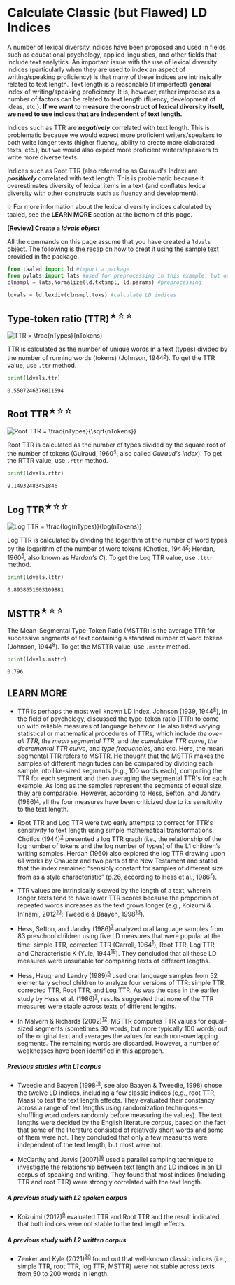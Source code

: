 
# Calculate Classic (but Flawed) LD Indices
A number of lexical diversity indices have been proposed and used in fields such as educational psychology, applied linguistics, and other fields that include text analytics. An important issue with the use of lexical diversity indices (particularly when they are used to index an aspect of writing/speaking proficiency) is that many of these indices are intrinsically related to text length. Text length is a reasonable (if imperfect) **general** index of writing/speaking proficiency. It is, however, rather imprecise as a number of factors can be related to text length (fluency, development of ideas, etc.). **If we want to measure the construct of lexical diversity itself, we need to use indices that are independent of text length.**

Indices such as TTR are **_negatively_** correlated with text length. This is problematic because we would expect more proficient writers/speakers to both write longer texts (higher fluency, ability to create more elaborated texts, etc.), but we would also expect more proficient writers/speakers to write more diverse texts. 

Indices such as Root TTR (also referred to as Guiraud's Index) are **_positively_** correlated with text length. This is problematic because it overestimates diversity of lexical items in a text (and conflates lexical diversity with other constructs such as fluency and development).

💡 For more information about the lexical diversity indices calculated by taaled, see the **LEARN MORE** section at the bottom of this page.

**[Review] Create a *ldvals object***

All the commands on this page assume that you have created a `ldvals` object. The following is the recap on how to creat it using the sample text provided in the package.
```python
from taaled import ld #import a package
from pylats import lats #used for preprocessing in this example, but optional in your analysis
clnsmpl = lats.Normalize(ld.txtsmpl, ld.params) #preprocessing

ldvals = ld.lexdiv(clnsmpl.toks) #calculate LD indices
```

## Type-token ratio (TTR)<sup>★☆☆</sup>

<img src="https://latex.codecogs.com/svg.latex?\fn_cm&space;TTR&space;=&space;\frac{nTypes}{nTokens}" title="TTR = \frac{nTypes}{nTokens}" />

TTR is calculated as the number of unique words in a text (types) divided by the number of running words (tokens) (Johnson, 1944<sup>[8](https://lcr-ads-lab.github.io/TAALED/references/1.%20Related%20Studies.html#johnson-w-1944)</sup>).
To get the TTR value, use `.ttr` method.
```python
print(ldvals.ttr)
```
```result
0.5507246376811594
```

## Root TTR<sup>★☆☆</sup>

<img src="https://latex.codecogs.com/svg.latex?\fn_cm&space;Root&space;TTR&space;=&space;\frac{nTypes}{\sqrt{nTokens}}" title="Root TTR = \frac{nTypes}{\sqrt{nTokens}}" />

Root TTR is calculated as the number of types divided by the square root of the number of tokens (Guiraud, 1960<sup>[4](https://lcr-ads-lab.github.io/TAALED/references/1.%20Related%20Studies.html#guiraud-p-1960)</sup>, also called *Guiraud's index*).
To get the RTTR value, use `.rttr` method.

```python
print(ldvals.rttr)
```
```result
9.14932483451846
```
## Log TTR<sup>★☆☆</sup>

<img src="https://latex.codecogs.com/svg.latex?\fn_cm&space;Log&space;TTR&space;=&space;\frac{log(nTypes)}{log(nTokens)}" title="Log TTR = \frac{log(nTypes)}{log(nTokens)}" />

Log TTR is calculated by dividing the logarithm of the number of word types by the logarithm of the number of word tokens (Chotlos, 1944<sup>[2](https://lcr-ads-lab.github.io/TAALED/references/1.%20Related%20Studies.html#chotlos-j-w-1944)</sup>; Herdan, 1960<sup>[5](https://lcr-ads-lab.github.io/TAALED/references/1.%20Related%20Studies.html#herdan-g-1960)</sup>, also known as *Herdan's C*).
To get the Log TTR value, use `.lttr` method.

```python
print(ldvals.lttr)
```
```result
0.8938651603109881
```

## MSTTR<sup>★☆☆</sup>
The Mean-Segmental Type-Token Ratio (MSTTR) is the average TTR for successive segments of text containing a standard number of word tokens (Johnson, 1944<sup>[8](https://lcr-ads-lab.github.io/TAALED/references/1.%20Related%20Studies.html#johnson-w-1944)</sup>).
To get the MSTTR value, use `.msttr` method.

```python
print(ldvals.msttr)
```
```result
0.796
```

## LEARN MORE

* TTR is perhaps the most well known LD index. Johnson (1939, 1944<sup>[8](https://lcr-ads-lab.github.io/TAALED/references/1.%20Related%20Studies.html#johnson-w-1944)</sup>), in the field of psychology, discussed the type-token ratio (TTR) to come up with reliable measures of language behavior. He also listed varying statistical or mathematical procedures of TTRs, which include _the ove-all TTR_, the _mean segmental TTR_, and _the cumulative TTR curve_, _the decremental TTR curve_, and _type frequencies_, and etc. Here, the mean segmental TTR refers to MSTTR. He thought that the MSTTR makes the samples of different magnitudes can be compared by dividing each sample into like-sized segments (e.g., 100 words each), computing the TTR for each segment and then averaging the segmental TTR's for each example. As long as the samples represent the segments of equal size, they are comparable. However, according to Hess, Sefton, and Jandry (1986)<sup>[7](https://lcr-ads-lab.github.io/TAALED/references/1.%20Related%20Studies.html#hess-c-w-sefton-k-m--landry-r-g-1986)</sup>, all the four measures have been criticized due to its sensitivity to the text length.

* Root TTR and Log TTR were two early attempts to correct for TTR's sensitivity to text length using simple mathematical transformations. Chotlos (1944)<sup>[2](https://lcr-ads-lab.github.io/TAALED/references/1.%20Related%20Studies.html#chotlos-j-w-1944)</sup> presented a log TTR graph (i.e., the relationship of the log number of tokens and the log number of types) of the L1 children’s writing samples. Herdan (1960) also explored the log TTR drawing upon 61 works by Chaucer and two parts of the New Testament and stated that the index remained “sensibly constant for samples of different size from as a style characteristic” (p.26, according to Hess et al., 1986<sup>[7](https://lcr-ads-lab.github.io/TAALED/references/1.%20Related%20Studies.html#hess-c-w-sefton-k-m--landry-r-g-1986)</sup>). 

* TTR values are intrinsically skewed by the length of a text, wherein longer texts tend to have lower TTR scores because the proportion of repeated words increases as the text grows longer (e.g., Koizumi & In'nami, 2012<sup>[10](https://lcr-ads-lab.github.io/TAALED/references/1.%20Related%20Studies.html#koizumi-r--innami-y-2012)</sup>; Tweedie & Baayen, 1998<sup>[18](https://lcr-ads-lab.github.io/TAALED/references/1.%20Related%20Studies.html#tweedie-f-j--baayen-r-h-1998)</sup>).

* Hess, Sefton, and Jandry (1986)<sup>[7](https://lcr-ads-lab.github.io/TAALED/references/1.%20Related%20Studies.html#hess-c-w-sefton-k-m--landry-r-g-1986)</sup> analyzed oral language samples from 83 preschool children using five LD measures that were popular at the time: simple TTR, corrected TTR (Carroll, 1964<sup>[1](https://lcr-ads-lab.github.io/TAALED/references/1.%20Related%20Studies.html#carroll-j-b-1964)</sup>), Root TTR, Log TTR, and Characteristic K (Yule, 1944<sup>[19](https://lcr-ads-lab.github.io/TAALED/references/1.%20Related%20Studies.html#yule-g-u-1944)</sup>). They concluded that all these LD measures were unsuitable for comparing texts of different lengths.

* Hess, Haug, and Landry (1989)<sup>[6](https://lcr-ads-lab.github.io/TAALED/references/1.%20Related%20Studies.html#hess-c-w-haug-h--landry-r-g-1989)</sup> used oral language samples from 52 elementary school children to analyze four versions of TTR: simple TTR, corrected TTR, Root TTR, and Log TTR. As was the case in the earlier study by Hess et al. (1986)<sup>[7](https://lcr-ads-lab.github.io/TAALED/references/1.%20Related%20Studies.html#hess-c-w-sefton-k-m--landry-r-g-1986)</sup>, results suggested that none of the TTR measures were stable across texts of different lengths.

* In Malvern & Richards (2002)<sup>[12](https://lcr-ads-lab.github.io/TAALED/references/1.%20Related%20Studies.html#malvern-d--richards-b-2002)</sup>, MSTTR computes TTR values for equal-sized segments (sometimes 30 words, but more typically 100 words) out of the original text and averages the values for each non-overlapping segments. The remaining words are discarded. However, a number of weaknesses have been identified in this approach.

##### Previous studies with L1 corpus
* Tweedie and Baayen (1998<sup>[18](https://lcr-ads-lab.github.io/TAALED/references/1.%20Related%20Studies.html#tweedie-f-j--baayen-r-h-1998)</sup>, see also Baayen & Tweedie, 1998) chose the twelve LD indices, including a few classic indices (e,g., root TTR, Maas) to test the text length effects. They evaluated their constancy across a range of text lengths using randomization techniques – shuffling word orders randomly before measuring the values). The text lengths were decided by the English literature corpus, based on the fact that some of the literature consisted of relatively short words and some of them were not. They concluded that only a few measures were independent of the text length, but most were not.

* McCarthy and Jarvis (2007)<sup>[16](https://lcr-ads-lab.github.io/TAALED/references/1.%20Related%20Studies.html#mccarthy-p-m--jarvis-s-2007)</sup> used a parallel sampling technique to investigate the relationship between text length and LD indices in an L1 corpus of speaking and writing. They found that most indices (including TTR and root TTR) were strongly correlated with the text length.

##### A previous study with L2 spoken corpus
* Koizuimi (2012)<sup>[9](https://lcr-ads-lab.github.io/TAALED/references/1.%20Related%20Studies.html#koizumi-r-2012)</sup> evaluated TTR and Root TTR and the result indicated that both indices were not stable to the text length effects.

##### A previous study with L2 written corpus
* Zenker and Kyle (2021)<sup>[20](https://lcr-ads-lab.github.io/TAALED/references/1.%20Related%20Studies.html#zenker-f--kyle-k-2021)</sup> found out that well-known classic indices (i.e., simple TTR, root TTR, log TTR, MSTTR) were not stable across texts from 50 to 200 words in length.
